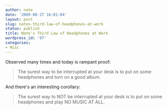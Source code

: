 ```yaml
---
author: nate
date: '2009-08-27 16:01:04'
layout: post
slug: nates-third-law-of-headphones-at-work
status: publish
title: Nate's Third Law of Headphones at Work
wordpress_id: '97'
categories:
- Misc
---
```


Observed many times and today is rampant proof:
<blockquote>The surest way to be interrupted at your desk is to put on some headphones and turn on a good album.</blockquote>
And there's an interesting corollary:
<blockquote>The surest way to NOT be interrupted at your desk is to put on some headphones and play NO MUSIC AT ALL.</blockquote>